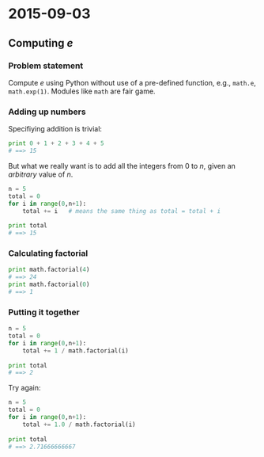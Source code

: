 # 2015-09-03

## Computing *e*

### Problem statement

Compute *e* using Python without use of a pre-defined function, e.g., `math.e`, `math.exp(1)`. Modules like `math` are fair game.

### Adding up numbers

Specifiying addition is trivial:

```python
print 0 + 1 + 2 + 3 + 4 + 5
# ==> 15 
```

But what we really want is to add all the integers from 0 to *n*, given an *arbitrary* value of *n*.

```python
n = 5
total = 0  
for i in range(0,n+1):
    total += i   # means the same thing as total = total + i
    
print total
# ==> 15
```

### Calculating factorial

```python
print math.factorial(4)
# ==> 24
print math.factorial(0)
# ==> 1
```

### Putting it together

```python
n = 5
total = 0
for i in range(0,n+1):
    total += 1 / math.factorial(i)
    
print total
# ==> 2
```

Try again:

```python
n = 5
total = 0
for i in range(0,n+1):
    total += 1.0 / math.factorial(i)
    
print total
# ==> 2.71666666667
```
